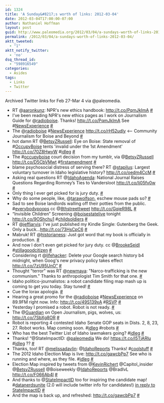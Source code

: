 ```yaml
---
id: 1324
title: 'A Sunday&#8217;s worth of links: 2012-03-04'
date: 2012-03-04T17:00:00-07:00
author: Nathaniel Hoffman
layout: post
guid: http://www.paleomedia.org/2012/03/04/a-sundays-worth-of-links-2012-03-04/
permalink: /2012/03/04/a-sundays-worth-of-links-2012-03-04/
aktt_tweeted:
  - "1"
aktt_notify_twitter:
  - 'no'
dsq_thread_id:
  - "598916549"
categories:
  - Asides
tags:
  - Links
  - Twitter
---
```

Archived Twitter links for Feb 27-Mar 4 via @paleomedia.<!--more-->

<ul class="aktt_tweet_digest">
  <li>
    RT @<a href="http://twitter.com/aaronkunz" class="aktt_username">aaronkunz</a>: NPR's new ethics handbook: <a href="http://t.co/PqmJkImA" rel="nofollow">http://t.co/PqmJkImA</a> <a href="http://twitter.com/paleomedia/statuses/174167291091615744" class="aktt_tweet_time">#</a>
  </li>
  <li>
    I've been reading NPR's new ethics pages as I work on Journalism Guide for @<a href="http://twitter.com/radioboise" class="aktt_username">radioboise</a>. Thanks! <a href="http://t.co/PqmJkImA" rel="nofollow">http://t.co/PqmJkImA</a> See #<a href="http://search.twitter.com/search?q=%23NewsExperience" class="aktt_hashtag">NewsExperience</a> <a href="http://twitter.com/paleomedia/statuses/174168392020922369" class="aktt_tweet_time">#</a>
  </li>
  <li>
    The @<a href="http://twitter.com/radioboise" class="aktt_username">radioboise</a> #<a href="http://search.twitter.com/search?q=%23NewsExperience" class="aktt_hashtag">NewsExperience</a> <a href="http://t.co/rH52udly" rel="nofollow">http://t.co/rH52udly</a> <&#8211; Community Journalism for Boise and Beyond <a href="http://twitter.com/paleomedia/statuses/174168934109560832" class="aktt_tweet_time">#</a>
  </li>
  <li>
    hot damn RT @<a href="http://twitter.com/BetsyZRussell" class="aktt_username">BetsyZRussell</a>: Eye on Boise: State removal of #<a href="http://search.twitter.com/search?q=%23OccupyBoise" class="aktt_hashtag">OccupyBoise</a> tents 'invalid under the 1st Amendment' <a href="http://t.co/70Z8HwyW" rel="nofollow">http://t.co/70Z8HwyW</a> #<a href="http://search.twitter.com/search?q=%23idleg" class="aktt_hashtag">idleg</a> <a href="http://twitter.com/paleomedia/statuses/174185359138230272" class="aktt_tweet_time">#</a>
  </li>
  <li>
    The #<a href="http://search.twitter.com/search?q=%23occupyboise" class="aktt_hashtag">occupyboise</a> court decision from my tumblr, via @<a href="http://twitter.com/BetsyZRussell" class="aktt_username">BetsyZRussell</a> <a href="http://t.co/D5CbVMwt" rel="nofollow">http://t.co/D5CbVMwt</a> #<a href="http://search.twitter.com/search?q=%23firstamendment" class="aktt_hashtag">firstamendment</a> <a href="http://twitter.com/paleomedia/statuses/174187983254204416" class="aktt_tweet_time">#</a>
  </li>
  <li>
    blame psychosocial distress of serving there? RT @<a href="http://twitter.com/stapilus" class="aktt_username">stapilus</a>: Largest voluntary turnover in Idaho legislative history? <a href="http://t.co/oedm4CcM" rel="nofollow">http://t.co/oedm4CcM</a> <a href="http://twitter.com/paleomedia/statuses/174192360102694913" class="aktt_tweet_time">#</a>
  </li>
  <li>
    Asking real questions RT @<a href="http://twitter.com/IdahoAgenda" class="aktt_username">IdahoAgenda</a>: National Journal Raises Questions Regarding Romney’s Ties to Vandersloot <a href="http://t.co/Ij05fv0w" rel="nofollow">http://t.co/Ij05fv0w</a> <a href="http://twitter.com/paleomedia/statuses/174354368244629504" class="aktt_tweet_time">#</a>
  </li>
  <li>
    Only thing I ever get picked for is jury duty. <a href="http://twitter.com/paleomedia/statuses/174359381431951360" class="aktt_tweet_time">#</a>
  </li>
  <li>
    Why do some people, like, @<a href="http://twitter.com/tarawolfson" class="aktt_username">tarawolfson</a>, eschew mouse pads so? <a href="http://twitter.com/paleomedia/statuses/174363157781946370" class="aktt_tweet_time">#</a>
  </li>
  <li>
    Sad to see Boise landlords walling off their potties from the public. #<a href="http://search.twitter.com/search?q=%23everybodypoops" class="aktt_hashtag">everybodypoops</a> cc @<a href="http://twitter.com/8thstreettweet" class="aktt_username">8thstreettweet</a> <a href="http://t.co/GqieR98L" rel="nofollow">http://t.co/GqieR98L</a> <a href="http://twitter.com/paleomedia/statuses/174547806244179968" class="aktt_tweet_time">#</a>
  </li>
  <li>
    “Invisible Children” Screening @<a href="http://twitter.com/boisestatelive" class="aktt_username">boisestatelive</a> tonight <a href="http://t.co/9OShchu1" rel="nofollow">http://t.co/9OShchu1</a> #<a href="http://search.twitter.com/search?q=%23childsoldiers" class="aktt_hashtag">childsoldiers</a> <a href="http://twitter.com/paleomedia/statuses/174553894033162240" class="aktt_tweet_time">#</a>
  </li>
  <li>
    RT @<a href="http://twitter.com/jeffjarvis" class="aktt_username">jeffjarvis</a>: I've just published my Kindle Single: Gutenberg the Geek. Only a buck&#8230;<a href="http://t.co/73HsCpC6" rel="nofollow">http://t.co/73HsCpC6</a> <a href="http://twitter.com/paleomedia/statuses/174565027616010240" class="aktt_tweet_time">#</a>
  </li>
  <li>
    Mabruk! RT @<a href="http://twitter.com/historianess" class="aktt_username">historianess</a>: Just got word that my book is officially in production. <a href="http://twitter.com/paleomedia/statuses/174589828321652737" class="aktt_tweet_time">#</a>
  </li>
  <li>
    And now I don't even get picked for jury duty. cc @<a href="http://twitter.com/BrookeSeidl" class="aktt_username">BrookeSeidl</a> #<a href="http://search.twitter.com/search?q=%23stillagoodcitizen" class="aktt_hashtag">stillagoodcitizen</a> <a href="http://twitter.com/paleomedia/statuses/174904706991263744" class="aktt_tweet_time">#</a>
  </li>
  <li>
    Considering rt @<a href="http://twitter.com/lifehacker" class="aktt_username">lifehacker</a>: Delete your Google search history b4 midnight, when Goog's new privacy policy takes effect <a href="http://t.co/7zU95UnO”" rel="nofollow">http://t.co/7zU95UnO”</a> <a href="http://twitter.com/paleomedia/statuses/175076522003144704" class="aktt_tweet_time">#</a>
  </li>
  <li>
    Thought "terror" was RT @<a href="http://twitter.com/newmaya" class="aktt_username">newmaya</a>: "Narco-trafficking is the new communism." Thanks to anthropologist Tim Smith for that one. <a href="http://twitter.com/paleomedia/statuses/175076895858233346" class="aktt_tweet_time">#</a>
  </li>
  <li>
    Idaho politico-journalistos: a robot candidate filing map mash up is coming to get you today. Stay tuned! <a href="http://twitter.com/paleomedia/statuses/175242378221858816" class="aktt_tweet_time">#</a>
  </li>
  <li>
    Cue the lorax apologia. <a href="http://twitter.com/paleomedia/statuses/175351315956903936" class="aktt_tweet_time">#</a>
  </li>
  <li>
    Hearing a great promo for the @<a href="http://twitter.com/radioboise" class="aktt_username">radioboise</a> #<a href="http://search.twitter.com/search?q=%23NewsExperience" class="aktt_hashtag">NewsExperience</a> on 89.9FM right now. Info: <a href="http://t.co/49S139xA" rel="nofollow">http://t.co/49S139xA</a> #<a href="http://search.twitter.com/search?q=%23RSVP" class="aktt_hashtag">RSVP</a> <a href="http://twitter.com/paleomedia/statuses/175621225060630529" class="aktt_tweet_time">#</a>
  </li>
  <li>
    Yesterday I promised a robot. Robot is not ready. <a href="http://twitter.com/paleomedia/statuses/175622258331623426" class="aktt_tweet_time">#</a>
  </li>
  <li>
    The @<a href="http://twitter.com/Guardian" class="aktt_username">Guardian</a> on Open Journalism, pigs, wolves, us: <a href="http://t.co/7SbXg8OR" rel="nofollow">http://t.co/7SbXg8OR</a> <a href="http://twitter.com/paleomedia/statuses/175627882268344321" class="aktt_tweet_time">#</a>
  </li>
  <li>
    Robot is reporting 4 contested Idaho Senate GOP seats in Dists. 2, 8, 23, 27. Robot works. Map coming soon. #<a href="http://search.twitter.com/search?q=%23idleg" class="aktt_hashtag">idleg</a> #robots <a href="http://twitter.com/paleomedia/statuses/175631708878675968" class="aktt_tweet_time">#</a>
  </li>
  <li>
    Who has the best Twitter List of Idaho lawmakers going? #<a href="http://search.twitter.com/search?q=%23idleg" class="aktt_hashtag">idleg</a> <a href="http://twitter.com/paleomedia/statuses/175632759035920385" class="aktt_tweet_time">#</a>
  </li>
  <li>
    Thanks! “@StateImpactID: @<a href="http://twitter.com/paleomedia" class="aktt_username">paleomedia</a> We do! <a href="https://t.co/I5TjARlu" rel="nofollow">https://t.co/I5TjARlu</a> #<a href="http://search.twitter.com/search?q=%23idleg" class="aktt_hashtag">idleg</a> ?? <a href="http://twitter.com/paleomedia/statuses/175633478644281344" class="aktt_tweet_time">#</a>
  </li>
  <li>
    Thanks, too! RT @<a href="http://twitter.com/melissadavlin" class="aktt_username">melissadavlin</a>: @<a href="http://twitter.com/IdahoReports" class="aktt_username">IdahoReports</a> Thanks! #<a href="http://search.twitter.com/search?q=%23coolstuff" class="aktt_hashtag">coolstuff</a> <a href="http://twitter.com/paleomedia/statuses/175642256081039361" class="aktt_tweet_time">#</a>
  </li>
  <li>
    The 2012 Idaho Election Map is live: <a href="http://t.co/gawcbPp7" rel="nofollow">http://t.co/gawcbPp7</a> See who is running and where, as they file. #<a href="http://search.twitter.com/search?q=%23idleg" class="aktt_hashtag">idleg</a> <a href="http://twitter.com/paleomedia/statuses/175679352527273984" class="aktt_tweet_time">#</a>
  </li>
  <li>
    Election Map inspired by tweets from @<a href="http://twitter.com/KevinRichert" class="aktt_username">KevinRichert</a> @Capitol_insider @<a href="http://twitter.com/BetsyZRussell" class="aktt_username">BetsyZRussell</a> @Boiseweekly @<a href="http://twitter.com/IdahoReports" class="aktt_username">IdahoReports</a> @BradIvL <a href="http://t.co/F066Ab4l" rel="nofollow">http://t.co/F066Ab4l</a> <a href="http://twitter.com/paleomedia/statuses/175679828664664064" class="aktt_tweet_time">#</a>
  </li>
  <li>
    And thanks to @<a href="http://twitter.com/StateImpactID" class="aktt_username">StateImpactID</a> too for inspiring the candidate map! #<a href="http://search.twitter.com/search?q=%23datanerdsunite" class="aktt_hashtag">datanerdsunite</a> (2.0 will include twitter info for candidates!) <a href="http://twitter.com/StateImpactID/statuses/175633308024184832" class="aktt_tweet_reply">in reply to StateImpactID</a> <a href="http://twitter.com/paleomedia/statuses/175694677335490561" class="aktt_tweet_time">#</a>
  </li>
  <li>
    And the map is back up, and refreshed: <a href="http://t.co/gawcbPp7" rel="nofollow">http://t.co/gawcbPp7</a> <a href="http://twitter.com/paleomedia/statuses/175717375625277441" class="aktt_tweet_time">#</a>
  </li>
</ul>